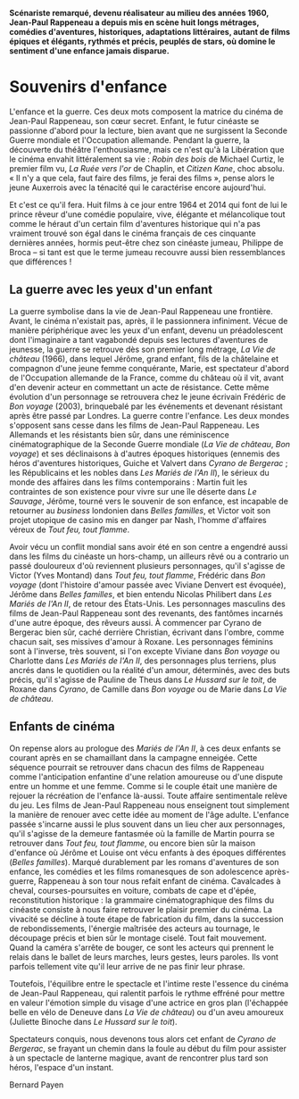 **Scénariste remarqué, devenu réalisateur au milieu des années 1960, Jean-Paul Rappeneau a depuis mis en scène huit longs métrages, comédies d'aventures, historiques, adaptations littéraires, autant de films épiques et élégants, rythmés et précis, peuplés de stars, où domine le sentiment d'une enfance jamais disparue.**

# Souvenirs d'enfance

L'enfance et la guerre. Ces deux mots composent la matrice du cinéma de Jean-Paul Rappeneau, son cœur secret. Enfant, le futur cinéaste se passionne d'abord pour la lecture, bien avant que ne surgissent la Seconde Guerre mondiale et l'Occupation allemande. Pendant la guerre, la découverte du théâtre l'enthousiasme, mais ce n'est qu'à la Libération que le cinéma envahit littéralement sa vie : _Robin des bois_ de Michael Curtiz, le premier film vu, _La Ruée vers l'or_ de Chaplin, et _Citizen Kane_, choc absolu. « Il n'y a que cela, faut faire des films, je ferai des films », pense alors le jeune Auxerrois avec la ténacité qui le caractérise encore aujourd'hui.

Et c'est ce qu'il fera. Huit films à ce jour entre 1964 et 2014 qui font de lui le prince rêveur d'une comédie populaire, vive, élégante et mélancolique tout comme le héraut d'un certain film d'aventures historique qui n'a pas vraiment trouvé son égal dans le cinéma français de ces cinquante dernières années, hormis peut-être chez son cinéaste jumeau, Philippe de Broca – si tant est que le terme jumeau recouvre aussi bien ressemblances que différences !

## La guerre avec les yeux d'un enfant

La guerre symbolise dans la vie de Jean-Paul Rappeneau une frontière. Avant, le cinéma n'existait pas, après, il le passionnera infiniment. Vécue de manière périphérique avec les yeux d'un enfant, devenu un préadolescent dont l'imaginaire a tant vagabondé depuis ses lectures d'aventures de jeunesse, la guerre se retrouve dès son premier long métrage, _La Vie de château_ (1966), dans lequel Jérôme, grand enfant, fils de la châtelaine et compagnon d'une jeune femme conquérante, Marie, est spectateur d'abord de l'Occupation allemande de la France, comme du château où il vit, avant d'en devenir acteur en commettant un acte de résistance. Cette même évolution d'un personnage se retrouvera chez le jeune écrivain Frédéric de _Bon voyage_ (2003), brinquebalé par les événements et devenant résistant après être passé par Londres. La guerre contre l'enfance. Les deux mondes s'opposent sans cesse dans les films de Jean-Paul Rappeneau. Les Allemands et les résistants bien sûr, dans une réminiscence cinématographique de la Seconde Guerre mondiale (_La Vie de château_, _Bon voyage_) et ses déclinaisons à d'autres époques historiques (ennemis des héros d'aventures historiques, Guiche et Valvert dans _Cyrano de Bergerac_ ; les Républicains et les nobles dans _Les Mariés de l'An II_), le sérieux du monde des affaires dans les films contemporains : Martin fuit les contraintes de son existence pour vivre sur une île déserte dans _Le Sauvage_, Jérôme, tourné vers le souvenir de son enfance, est incapable de retourner au _business_ londonien dans _Belles familles_, et Victor voit son projet utopique de casino mis en danger par Nash, l'homme d'affaires véreux de _Tout feu, tout flamme_.

Avoir vécu un conflit mondial sans avoir été en son centre a engendré aussi dans les films du cinéaste un hors-champ, un ailleurs rêvé ou a contrario un passé douloureux d'où reviennent plusieurs personnages, qu'il s'agisse de Victor (Yves Montand) dans _Tout feu, tout flamme_, Frédéric dans _Bon voyage_ (dont l'histoire d'amour passée avec Viviane Denvert est évoquée), Jérôme dans _Belles familles_, et bien entendu Nicolas Philibert dans _Les Mariés de l'An II_, de retour des États-Unis. Les personnages masculins des films de Jean-Paul Rappeneau sont des revenants, des fantômes incarnés d'une autre époque, des rêveurs aussi. À commencer par Cyrano de Bergerac bien sûr, caché derrière Christian, écrivant dans l'ombre, comme chacun sait, ses missives d'amour à Roxane. Les personnages féminins sont à l'inverse, très souvent, si l'on excepte Viviane dans _Bon voyage_ ou Charlotte dans _Les Mariés de l'An II_, des personnages plus terriens, plus ancrés dans le quotidien ou la réalité d'un amour, déterminés, avec des buts précis, qu'il s'agisse de Pauline de Theus dans _Le Hussard sur le toit_, de Roxane dans _Cyrano_, de Camille dans _Bon voyage_ ou de Marie dans _La Vie de château_.

## Enfants de cinéma

On repense alors au prologue des _Mariés de l'An II_, à ces deux enfants se courant après en se chamaillant dans la campagne enneigée. Cette séquence pourrait se retrouver dans chacun des films de Rappeneau comme l'anticipation enfantine d'une relation amoureuse ou d'une dispute entre un homme et une femme. Comme si le couple était une manière de rejouer la récréation de l'enfance là-aussi. Toute affaire sentimentale relève du jeu. Les films de Jean-Paul Rappeneau nous enseignent tout simplement la manière de renouer avec cette idée au moment de l'âge adulte. L'enfance passée s'incarne aussi le plus souvent dans un lieu cher aux personnages, qu'il s'agisse de la demeure fantasmée où la famille de Martin pourra se retrouver dans _Tout feu, tout flamme_, ou encore bien sûr la maison d'enfance où Jérôme et Louise ont vécu enfants à des époques différentes (_Belles familles_). Marqué durablement par les romans d'aventures de son enfance, les comédies et les films romanesques de son adolescence après-guerre, Rappeneau à son tour nous refait enfant de cinéma. Cavalcades à cheval, courses-poursuites en voiture, combats de cape et d'épée, reconstitution historique : la grammaire cinématographique des films du cinéaste consiste à nous faire retrouver le plaisir premier du cinéma. La vivacité se décline à toute étape de fabrication du film, dans la succession de rebondissements, l'énergie maîtrisée des acteurs au tournage, le découpage précis et bien sûr le montage ciselé. Tout fait mouvement. Quand la caméra s'arrête de bouger, ce sont les acteurs qui prennent le relais dans le ballet de leurs marches, leurs gestes, leurs paroles. Ils vont parfois tellement vite qu'il leur arrive de ne pas finir leur phrase.

Toutefois, l'équilibre entre le spectacle et l'intime reste l'essence du cinéma de Jean-Paul Rappeneau, qui ralentit parfois le rythme effréné pour mettre en valeur l'émotion simple du visage d'une actrice en gros plan (l'échappée belle en vélo de Deneuve dans _La Vie de château_) ou d'un aveu amoureux (Juliette Binoche dans _Le Hussard sur le toit_).

Spectateurs conquis, nous devenons tous alors cet enfant de _Cyrano de Bergerac_, se frayant un chemin dans la foule au début du film pour assister à un spectacle de lanterne magique, avant de rencontrer plus tard son héros, l'espace d'un instant.

Bernard Payen
